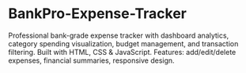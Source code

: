# BankPro-Expense-Tracker
Professional bank-grade expense tracker with dashboard analytics, category spending visualization, budget management, and transaction filtering. Built with HTML, CSS &amp; JavaScript. Features: add/edit/delete expenses, financial summaries, responsive design.
